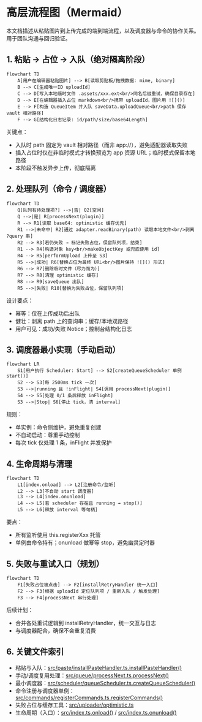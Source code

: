 # 高层流程图（Mermaid）

本文档描述从粘贴图片到上传完成的端到端流程，以及调度器与命令的协作关系。用于团队沟通与回归验证。

## 1. 粘贴 → 占位 → 入队（绝对隔离阶段）

```mermaid
flowchart TD
    A[用户在编辑器粘贴图片] --> B[读取剪贴板/拖拽数据: mime, binary]
    B --> C[生成唯一ID uploadId]
    C --> D[写入本地临时文件 .assets/xxx.ext<br/>同名后缀重试，确保目录存在]
    D --> E[在编辑器插入占位 markdown<br/>携带 uploadId，图片用 ![]()]
    E --> F[构造 QueueItem 并入队 saveData.uploadQueue<br/>path 保存 vault 相对路径]
    F --> G[结构化日志记录: id/path/size/base64Length]
```

关键点：

- 入队时 path 固定为 vault 相对路径（而非 app://），避免适配器读取失败
- 插入占位时仅在非临时模式才转换预览为 app 资源 URL；临时模式保留本地路径
- 本阶段不触发异步上传，彻底隔离

## 2. 处理队列（命令 / 调度器）

```mermaid
flowchart TD
    Q[队列有待处理项?] -->|否| Q2[空闲]
    Q -->|是| R[processNext(plugin)]
    R --> R1[读取 base64: optimistic 缓存优先]
    R1 -->|未命中| R2[通过 adapter.readBinary(path) 读取本地文件<br/>剥离 ?query 串]
    R2 --> R3[若仍失败 → 标记失败占位，保留队列项，结束]
    R1 --> R4[构造对象 key<br/>makeObjectKey 或兜底使用 id]
    R4 --> R5[performUpload 上传至 S3]
    R5 -->|成功| R6[替换占位为最终 URL<br/>图片保持 ![]() 形式]
    R6 --> R7[删除临时文件（尽力而为）]
    R7 --> R8[清理 optimistic 缓存]
    R8 --> R9[saveQueue 出队]
    R5 -->|失败| R10[替换为失败占位，保留队列项]
```

设计要点：

- 幂等：仅在上传成功后出队
- 健壮：剥离 path 上的查询串；缓存/本地双路径
- 用户可见：成功/失败 Notice；控制台结构化日志

## 3. 调度器最小实现（手动启动）

```mermaid
flowchart LR
    S1[用户执行 Scheduler: Start] --> S2[createQueueScheduler 单例 start()]
    S2 --> S3[每 2500ms tick 一次]
    S3 -->|running 且 !inFlight| S4[调用 processNext(plugin)]
    S4 --> S5[处理 0/1 条后释放 inFlight]
    S3 -->|Stop| S6[停止 tick，清 interval]
```

规则：

- 单实例：命令侧维护，避免重复创建
- 不自动启动：尊重手动控制
- 每次 tick 仅处理 1 条，inFlight 并发保护

## 4. 生命周期与清理

```mermaid
flowchart TD
    L1[index.onload] --> L2[注册命令/监听]
    L2 --> L3[不自动 start 调度器]
    L3 --> L4[index.onunload]
    L4 --> L5[若 scheduler 存在且 running → stop()]
    L5 --> L6[释放 interval 等句柄]
```

要点：

- 所有监听使用 this.registerXxx 托管
- 单例由命令持有；onunload 做幂等 stop，避免幽灵定时器

## 5. 失败与重试入口（规划）

```mermaid
flowchart TD
    F1[失败占位被点击] --> F2[installRetryHandler 统一入口]
    F2 --> F3[根据 uploadId 定位队列项 / 重新入队 / 触发处理]
    F3 --> F4[processNext 串行处理]
```

后续计划：

- 合并各处重试逻辑到 installRetryHandler，统一交互与日志
- 与调度器配合，确保不会重复消费

## 6. 关键文件索引

- 粘贴与入队：[src/paste/installPasteHandler.ts.installPasteHandler()](src/paste/installPasteHandler.ts:1)
- 手动/调度复用处理：[src/queue/processNext.ts.processNext()](src/queue/processNext.ts:1)
- 最小调度器：[src/scheduler/queueScheduler.ts.createQueueScheduler()](src/scheduler/queueScheduler.ts:1)
- 命令注册与调度器单例：[src/commands/registerCommands.ts.registerCommands()](src/commands/registerCommands.ts:1)
- 失败占位与缓存工具：[src/uploader/optimistic.ts](src/uploader/optimistic.ts:1)
- 生命周期（入口）：[src/index.ts.onload()](src/index.ts:1) / [src/index.ts.onunload()](src/index.ts:1)
